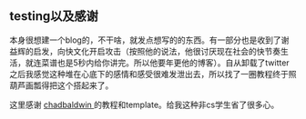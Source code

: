 ## testing以及感谢

本身很想建一个blog的，不干啥，就发点想写的的东西。有一部分也是收到了谢益辉的启发，向快文化开启攻击（按照他的说法，他很讨厌现在社会的快节奏生活，就连菜谱也是5秒内给你讲完。所以他要年更他的博客）。自从卸载了twitter之后我感觉这种堆在心底下的感情和感受很难发泄出去，所以找了一圈教程终于照葫芦画瓢得把这个搭起来了。

这里感谢 <a href="https://chadbaldwin.net/2021/03/14/how-to-build-a-sql-blog.html"> chadbaldwin </a> 的教程和template。给我这种非cs学生省了很多心。
```
